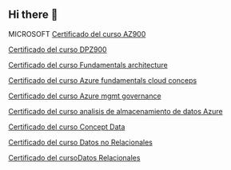 ## Hi there 👋

MICROSOFT
[Certificado del curso AZ900](./courses_development/microsoft/Certificado_AZ900.pdf)

[Certificado del curso DPZ900](./courses_development/microsoft/DP_900.pdf)

[Certificado del curso Fundamentals architecture](./courses_development/Microsoft_azure_fundamentals_architecture_and_Services.pdf)

[Certificado del curso Azure fundamentals cloud conceps](./courses_development/microsoft/Microsoft_azure_fundamentals_cloud_concepts.pdf)

[Certificado del curso Azure mgmt governance](./courses_development/microsoft/Microsoft_Azure_mgmt_governance.pdf)

[Certificado del curso analisis de almacenamiento de datos Azure](./courses_development/microsoft/Microsoft_Learn_analisis_almacenamiento_datos_Azure.pdf)

[Certificado del curso Concept Data](./courses_development/microsoft/Microsoft_Learn_concept_Data.pdf)

[Certificado del curso Datos no Relacionales](./courses_development/microsoft/Microsoft_Learn_datos_no_Relacionales.pdf)

[Certificado del cursoDatos Relacionales](./courses_development/microsoft/Microsoft_Learn_datos_relacionales.pdf)





<!--
**Rolando-m/Rolando-m** is a ✨ _special_ ✨ repository because its `README.md` (this file) appears on your GitHub profile.

Here are some ideas to get you started:

- 🔭 I’m currently working on ...
- 🌱 I’m currently learning ...
- 👯 I’m looking to collaborate on ...
- 🤔 I’m looking for help with ...
- 💬 Ask me about ...
- 📫 How to reach me: ...
- 😄 Pronouns: ...
- ⚡ Fun fact: ...
-->
